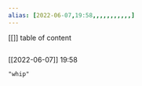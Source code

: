```yaml
---
alias: [2022-06-07,19:58,,,,,,,,,,,]
---
```

[[]]
table of content
```toc
```

[[2022-06-07]] 19:58

```query
"whip"
```